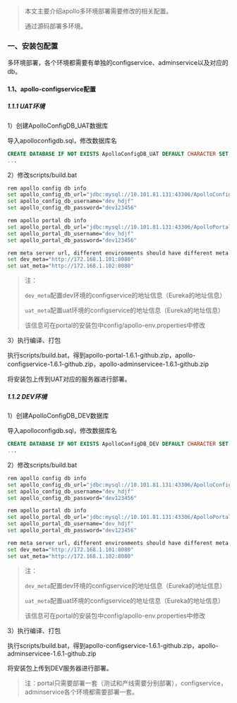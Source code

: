 > 本文主要介绍apollo多环境部署需要修改的相关配置。
>
> 通过源码部署多环境。



### 一、安装包配置

​		多环境部署，各个环境都需要有单独的configservice、adminservice以及对应的db。

#### 1.1、apollo-configservice配置

##### 1.1.1 UAT环境

1）创建ApolloConfigDB_UAT数据库

导入apolloconfigdb.sql，修改数据库名

```sql
CREATE DATABASE IF NOT EXISTS ApolloConfigDB_UAT DEFAULT CHARACTER SET = utf8mb4;
...
```

2）修改scripts/build.bat

```bash
rem apollo config db info
set apollo_config_db_url="jdbc:mysql://10.101.81.131:43306/ApolloConfigDB_UAT?characterEncoding=utf8"
set apollo_config_db_username="dev_hdjf"
set apollo_config_db_password="dev123456"

rem apollo portal db info
set apollo_portal_db_url="jdbc:mysql://10.101.81.131:43306/ApolloPortalDB?characterEncoding=utf8"
set apollo_portal_db_username="dev_hdjf"
set apollo_portal_db_password="dev123456"

rem meta server url, different environments should have different meta server addresses
set dev_meta="http://172.168.1.101:8080"
set uat_meta="http://172.168.1.102:8080"
```

> 注：
>
> `dev_meta`配置dev环境的configservice的地址信息（Eureka的地址信息）
>
> `uat_meta`配置uat环境的configservice的地址信息（Eureka的地址信息）
>
> 该信息可在portal的安装包中config/apollo-env.properties中修改

3）执行编译、打包

​		执行scripts/build.bat，得到apollo-portal-1.6.1-github.zip，apollo-configservice-1.6.1-github.zip，apollo-adminservicee-1.6.1-github.zip

将安装包上传到UAT对应的服务器进行部署。



##### 1.1.2 DEV环境

1）创建ApolloConfigDB_DEV数据库

导入apolloconfigdb.sql，修改数据库名

```sql
CREATE DATABASE IF NOT EXISTS ApolloConfigDB_DEV DEFAULT CHARACTER SET = utf8mb4;
...
```

2）修改scripts/build.bat

```bash
rem apollo config db info
set apollo_config_db_url="jdbc:mysql://10.101.81.131:43306/ApolloConfigDB_DEV?characterEncoding=utf8"
set apollo_config_db_username="dev_hdjf"
set apollo_config_db_password="dev123456"

rem apollo portal db info
set apollo_portal_db_url="jdbc:mysql://10.101.81.131:43306/ApolloPortalDB?characterEncoding=utf8"
set apollo_portal_db_username="dev_hdjf"
set apollo_portal_db_password="dev123456"

rem meta server url, different environments should have different meta server addresses
set dev_meta="http://172.168.1.101:8080" 
set uat_meta="http://172.168.1.102:8080"
```

>  注：
>
> `dev_meta`配置dev环境的configservice的地址信息（Eureka的地址信息）
>
> `uat_meta`配置uat环境的configservice的地址信息（Eureka的地址信息）
>
> 该信息可在portal的安装包中config/apollo-env.properties中修改

3）执行编译、打包

​		执行scripts/build.bat，得到apollo-configservice-1.6.1-github.zip，apollo-adminservicee-1.6.1-github.zip

将安装包上传到DEV服务器进行部署。



> 注：portal只需要部署一套（测试和产线需要分别部署），configservice，adminservice各个环境都需要部署一套。